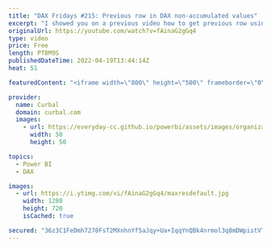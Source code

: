 ```yaml
---
title: "DAX Fridays #215: Previous row in DAX non-accumulated values"
excerpt: "I showed you on a previous video how to get previous row using dax on an accumulated column: https://www.youtube.com/watch?v=mLZ4KISPcZ8  In today's video we will do it for non-accumulated values!  If you need a refresher on DATEADD function, here it the explainer video: https://www.youtube.com/watch?v=iw-WfZM9L3U"
originalUrl: https://youtube.com/watch?v=fAinaG2gGq4
type: video
price: Free
length: PT8M9S
publishedDateTime: 2022-04-19T13:44:14Z
heat: 51

featuredContent: "<iframe width=\"800\" height=\"500\" frameborder=\"0\" src=\"https://www.youtube.com/embed/fAinaG2gGq4\" allow=\"accelerometer; autoplay; encrypted-media; gyroscope; picture-in-picture\" allowfullscreen></iframe>"

provider:
  name: Curbal
  domain: curbal.com
  images:
    - url: https://everyday-cc.github.io/powerbi/assets/images/organizations/curbal.com-50x50.jpg
      width: 50
      height: 50

topics:
  - Power BI
  - DAX

images:
  - url: https://i.ytimg.com/vi/fAinaG2gGq4/maxresdefault.jpg
    width: 1280
    height: 720
    isCached: true

secured: "36z3C1FeDmh7270FsT2MXnhnYf5aJqy+Ua+IqqYnQBk4nrmol3q8mDWpistVTwDkMpRAl3Xf83o2sDtvhG8HzI54pWwm+N89YbeSdkmM71MYlJzj5ShoP/Z1/70dbfCBzBEICalWialV//ZqtnwJZUSvQJvb7o83q2Mi9LaVUgyq/UpY1Y/LV+uDrMISFaXauzZqj26feX/Wo9yzYIKYR1O1EzFRX/uTl70lhVRDyXw2bye6lxsSi9tghRQjFFzQ/j10jV9DdzRVUVE9s9VoUmtjkMsplADDSsx0dYIb5MaQHMPb7DzDL5Qg0MzPsEwgAmsgxsl/AOqKgULGdXoyIwwqkULQr6oMXxIFVq3Buy2vDEiDFcCC9PtbCDbMl5lS9rOB8ql9K8d8NlGhk9vCwtNkup5RZ8K7mhQ52/UBKtY=;hzzNSyNmVtEyRgUCE77SdQ=="
---
```


